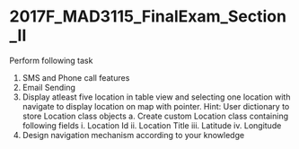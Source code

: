 # 2017F_MAD3115_FinalExam_Section_II

Perform following task

1)	SMS and Phone call features 
2)	Email Sending
3)	Display atleast five location in table view and selecting one location with navigate to display location on map with pointer. Hint: User dictionary to store Location class objects
a.	Create custom Location class containing following fields
    i.	  Location Id
    ii.	  Location Title
    iii.	Latitude 
    iv.	  Longitude
4)	Design navigation mechanism according to your knowledge 
